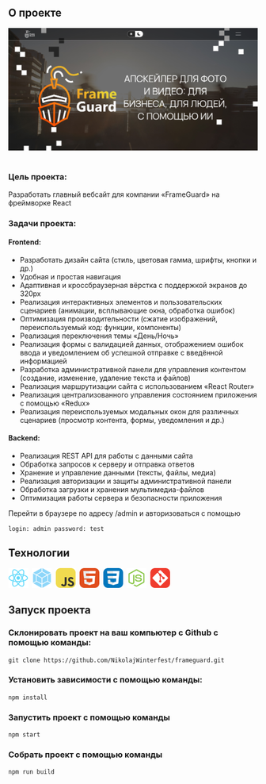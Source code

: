 ## О проекте

<div>
  <img src="/FrameGuard.png" title="FrameGuard" alt="FrameGuard" />&nbsp;
</div>

### Цель проекта:

Разработать главный вебсайт для компании «FrameGuard» на фреймворке React

### Задачи проекта:

#### Frontend:
- Разработать дизайн сайта (стиль, цветовая гамма, шрифты, кнопки и др.)
- Удобная и простая навигация
- Адаптивная и кроссбраузерная вёрстка с поддержкой экранов до 320px
- Реализация интерактивных элементов и пользовательских сценариев (анимации,
  всплывающие окна, обработка ошибок)
- Оптимизация производительности (сжатие изображений, переиспользуемый код: функции, компоненты)
- Реализация переключения темы «День/Ночь»
- Реализация формы с валидацией данных, отображением ошибок ввода и уведомлением об успешной отправке с введённой информацией
- Разработка административной панели для управления контентом (создание, изменение, удаление текста и файлов)
- Реализация маршрутизации сайта с использованием «React Router»
- Реализация централизованного управления состоянием приложения с помощью «Redux»
- Реализация переиспользуемых модальных окон для различных сценариев (просмотр контента, формы, уведомления и др.)

#### Backend:
- Реализация REST API для работы с данными сайта
- Обработка запросов к серверу и отправка ответов
- Хранение и управление данными (тексты, файлы, медиа)
- Реализация авторизации и защиты административной панели
- Обработка загрузки и хранения мультимедиа-файлов
- Оптимизация работы сервера и безопасности приложения

Перейти в браузере по адресу /admin и авторизоваться с помощью
```
login: admin password: test
```

## Технологии

<div>
  <img src="https://github.com/NikolajWinterfest/NikolajWinterfest/blob/master/assets/icons/React.svg" title="react" alt="react" width="40" height="40"/>&nbsp;
  <img src="https://github.com/NikolajWinterfest/NikolajWinterfest/blob/master/assets/icons/Webpack.svg" title="webpack" alt="webpack" width="40" height="40"/>&nbsp;
  <img src="https://github.com/NikolajWinterfest/NikolajWinterfest/blob/master/assets/icons/JavaScript.svg" title="javascript" alt="javascript" width="40" height="40"/>&nbsp;
  <img src="https://github.com/NikolajWinterfest/NikolajWinterfest/blob/master/assets/icons/HTML.svg" title="html5" alt="html5" width="40" height="40"/>&nbsp;
  <img src="https://github.com/NikolajWinterfest/NikolajWinterfest/blob/master/assets/icons/CSS.svg" title="css3" alt="css3" width="40" height="40"/>&nbsp;
  <img src="https://github.com/NikolajWinterfest/NikolajWinterfest/blob/master/assets/icons/NodeJS.svg" title="nodejs" alt="nodejs" width="40" height="40"/>&nbsp;
  <img src="https://github.com/NikolajWinterfest/NikolajWinterfest/blob/master/assets/icons/Git.svg" title="git" alt="git" width="40" height="40"/>&nbsp;
</div>

## Запуск проекта

### Склонировать проект на ваш компьютер с Github с помощью команды:

```
git clone https://github.com/NikolajWinterfest/frameguard.git
```

### Установить зависимости с помощью команды:

```
npm install
```

### Запустить проект с помощью команды

```
npm start
```

### Собрать проект с помощью команды

```
npm run build
```
